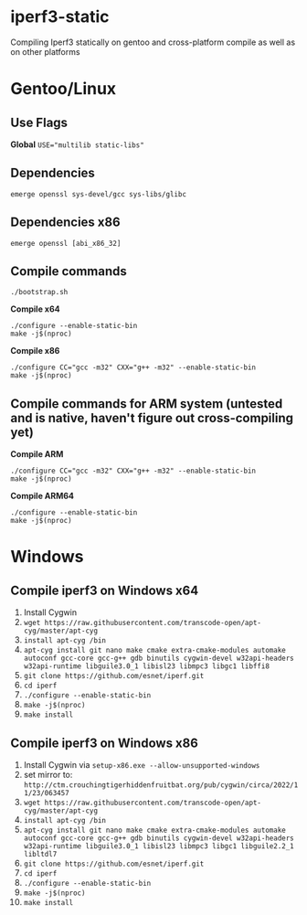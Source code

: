 # iperf3-static
Compiling Iperf3 statically on gentoo and cross-platform compile as well as on other platforms

# Gentoo/Linux

## Use Flags
**Global**
`USE="multilib static-libs"`

## Dependencies
`emerge openssl sys-devel/gcc sys-libs/glibc`

## Dependencies x86
`emerge openssl [abi_x86_32]`

## Compile commands
`./bootstrap.sh`

**Compile x64**
```
./configure --enable-static-bin
make -j$(nproc)
```
**Compile x86**
```
./configure CC="gcc -m32" CXX="g++ -m32" --enable-static-bin
make -j$(nproc)
```
## Compile commands for ARM system (untested and is native, haven't figure out cross-compiling yet)

**Compile ARM**
```
./configure CC="gcc -m32" CXX="g++ -m32" --enable-static-bin
make -j$(nproc)
```

**Compile ARM64**
```
./configure --enable-static-bin
make -j$(nproc)
```
# Windows

## Compile iperf3 on Windows x64
1. Install Cygwin
2. `wget https://raw.githubusercontent.com/transcode-open/apt-cyg/master/apt-cyg`
3. `install apt-cyg /bin`
4. `apt-cyg install git nano make cmake extra-cmake-modules automake autoconf gcc-core gcc-g++ gdb binutils cygwin-devel w32api-headers w32api-runtime libguile3.0_1 libisl23 libmpc3 libgc1 libffi8`
5. `git clone https://github.com/esnet/iperf.git`
6. `cd iperf`
7. `./configure --enable-static-bin`
8. `make -j$(nproc)`
9. `make install`

## Compile iperf3 on Windows x86
1. Install Cygwin via `setup-x86.exe --allow-unsupported-windows`
2. set mirror to: `http://ctm.crouchingtigerhiddenfruitbat.org/pub/cygwin/circa/2022/11/23/063457`
3. `wget https://raw.githubusercontent.com/transcode-open/apt-cyg/master/apt-cyg`
4. `install apt-cyg /bin`
5. `apt-cyg install git nano make cmake extra-cmake-modules automake autoconf gcc-core gcc-g++ gdb binutils cygwin-devel w32api-headers w32api-runtime libguile3.0_1 libisl23 libmpc3 libgc1 libguile2.2_1 libltdl7`
6. `git clone https://github.com/esnet/iperf.git`
7. `cd iperf`
8. `./configure --enable-static-bin`
9. `make -j$(nproc)`
10. `make install`
